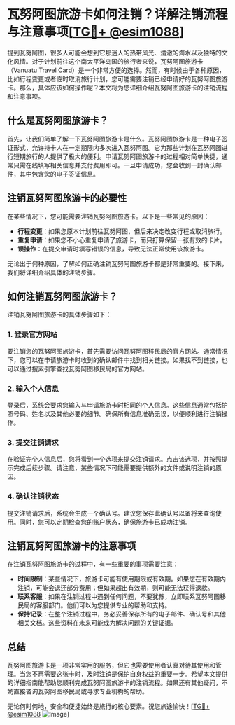 # 瓦努阿图旅游卡如何注销？详解注销流程与注意事项[[TG💪+ @esim1088](https://t.me/s/esim1088)]

提到瓦努阿图，很多人可能会想到它那迷人的热带风光、清澈的海水以及独特的文化风情。对于计划前往这个南太平洋岛国的旅行者来说，瓦努阿图旅游卡（Vanuatu Travel Card）是一个非常方便的选择。然而，有时候由于各种原因，比如行程变更或者临时取消旅行计划，您可能需要注销已经申请好的瓦努阿图旅游卡。那么，具体应该如何操作呢？本文将为您详细介绍瓦努阿图旅游卡的注销流程和注意事项。

## 什么是瓦努阿图旅游卡？

首先，让我们简单了解一下瓦努阿图旅游卡是什么。瓦努阿图旅游卡是一种电子签证形式，允许持卡人在一定期限内多次进入瓦努阿图。它为那些计划在瓦努阿图进行短期旅行的人提供了极大的便利。申请瓦努阿图旅游卡的过程相对简单快捷，通常只需在线填写相关信息并支付费用即可。一旦申请成功，您会收到一封确认邮件，其中包含您的电子签证信息。

## 注销瓦努阿图旅游卡的必要性

在某些情况下，您可能需要注销瓦努阿图旅游卡。以下是一些常见的原因：

- **行程变更**：如果您原本计划前往瓦努阿图，但后来决定改变行程或取消旅行。
- **重复申请**：如果您不小心重复申请了旅游卡，而只打算保留一张有效的卡片。
- **误操作**：在提交申请时填写错误的信息，导致无法正常使用该旅游卡。

无论出于何种原因，了解如何正确注销瓦努阿图旅游卡都是非常重要的。接下来，我们将详细介绍具体的注销步骤。

## 如何注销瓦努阿图旅游卡？

注销瓦努阿图旅游卡的具体步骤如下：

### 1. 登录官方网站

要注销您的瓦努阿图旅游卡，首先需要访问瓦努阿图移民局的官方网站。通常情况下，您可以在申请旅游卡时收到的确认邮件中找到相关链接。如果找不到链接，也可以通过搜索引擎查找瓦努阿图移民局的官方网站。

### 2. 输入个人信息

登录后，系统会要求您输入与申请旅游卡时相同的个人信息。这些信息通常包括护照号码、姓名以及其他必要的细节。确保所有信息准确无误，以便顺利进行注销操作。

### 3. 提交注销请求

在验证完个人信息后，您将看到一个选项来提交注销请求。点击该选项，并按照提示完成后续步骤。请注意，某些情况下可能需要提供额外的文件或说明注销的原因。

### 4. 确认注销状态

提交注销请求后，系统会生成一个确认号。建议您保存此确认号以备将来查询使用。同时，您可以定期检查您的账户状态，确保旅游卡已成功注销。

## 注销瓦努阿图旅游卡的注意事项

在注销瓦努阿图旅游卡的过程中，有一些重要的事项需要注意：

- **时间限制**：某些情况下，旅游卡可能有使用期限或有效期。如果您在有效期内注销，可能会退还部分费用；但如果超出有效期，则可能无法获得退款。
- **联系客服**：如果在注销过程中遇到任何问题，不要犹豫，立即联系瓦努阿图移民局的客服部门。他们可以为您提供专业的帮助和支持。
- **保持记录**：在整个注销过程中，务必妥善保存所有的电子邮件、确认号和其他相关文档。这些资料在未来可能成为解决问题的关键证据。

## 总结

瓦努阿图旅游卡是一项非常实用的服务，但它也需要使用者认真对待其使用和管理。当您不再需要这张卡时，及时注销是保护自身权益的重要一步。希望本文提供的详细指南能帮助您顺利完成瓦努阿图旅游卡的注销流程。如果还有其他疑问，不妨直接咨询瓦努阿图移民局或寻求专业机构的帮助。

无论何时何地，安全和便捷始终是旅行的核心要素。祝您旅途愉快！[[TG💪+ @esim1088](https://t.me/s/esim1088) ![Image](https://i.postimg.cc/4NQfJmqS/Snipaste-2025-05-13-00-14-12.png)]